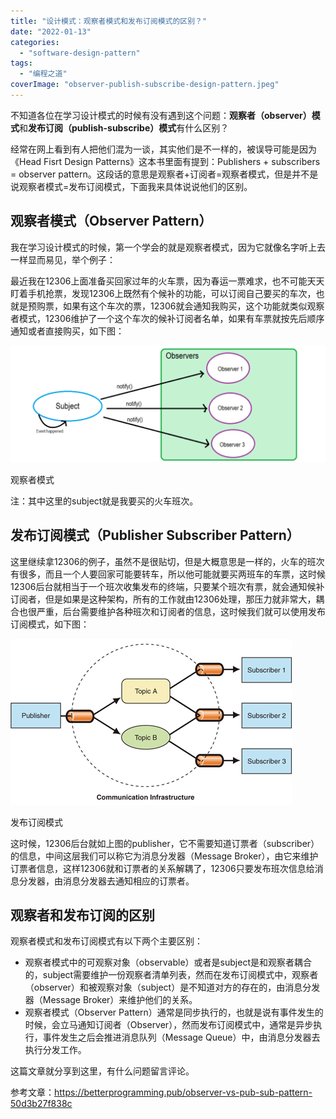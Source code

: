 ```yaml
---
title: "设计模式：观察者模式和发布订阅模式的区别？"
date: "2022-01-13"
categories: 
  - "software-design-pattern"
tags: 
  - "编程之道"
coverImage: "observer-publish-subscribe-design-pattern.jpeg"
---
```


不知道各位在学习设计模式的时候有没有遇到这个问题：**观察者（observer）模式**和**发布订阅（publish-subscribe）模式**有什么区别？

经常在网上看到有人把他们混为一谈，其实他们是不一样的，被误导可能是因为《Head Fisrt Design Patterns》这本书里面有提到：Publishers + subscribers = observer pattern。这段话的意思是观察者+订阅者=观察者模式，但是并不是说观察者模式=发布订阅模式，下面我来具体说说他们的区别。

## 观察者模式（Observer Pattern）

我在学习设计模式的时候，第一个学会的就是观察者模式，因为它就像名字听上去一样显而易见，举个例子：

最近我在12306上面准备买回家过年的火车票，因为春运一票难求，也不可能天天盯着手机抢票，发现12306上既然有个候补的功能，可以订阅自己要买的车次，也就是预购票，如果有这个车次的票，12306就会通知我购买，这个功能就类似观察者模式，12306维护了一个这个车次的候补订阅者名单，如果有车票就按先后顺序通知或者直接购买，如下图：

![observer-design-pattern](images/observer-design-pattern-1024x380.png)

观察者模式

注：其中这里的subject就是我要买的火车班次。

## 发布订阅模式（Publisher Subscriber Pattern）

这里继续拿12306的例子，虽然不是很贴切，但是大概意思是一样的，火车的班次有很多，而且一个人要回家可能要转车，所以他可能就要买两班车的车票，这时候12306后台就相当于一个班次收集发布的终端，只要某个班次有票，就会通知候补订阅者，但是如果是这种架构，所有的工作就由12306处理，那压力就非常大，耦合也很严重，后台需要维护各种班次和订阅者的信息，这时候我们就可以使用发布订阅模式，如下图：

![publisher-subscriber-pattern](images/publisher-subscriber-pattern.gif)

发布订阅模式

这时候，12306后台就如上图的publisher，它不需要知道订票者（subscriber）的信息，中间这层我们可以称它为消息分发器（Message Broker），由它来维护订票者信息，这样12306就和订票者的关系解耦了，12306只要发布班次信息给消息分发器，由消息分发器去通知相应的订票者。

## 观察者和发布订阅的区别

观察者模式和发布订阅模式有以下两个主要区别：

- 观察者模式中的可观察对象（observable）或者是subject是和观察者耦合的，subject需要维护一份观察者清单列表，然而在发布订阅模式中，观察者（observer）和被观察对象（subject）是不知道对方的存在的，由消息分发器（Message Broker）来维护他们的关系。
- 观察者模式（Observer Pattern）通常是同步执行的，也就是说有事件发生的时候，会立马通知订阅者（Observer），然而发布订阅模式中，通常是异步执行，事件发生之后会推进消息队列（Message Queue）中，由消息分发器去执行分发工作。

这篇文章就分享到这里，有什么问题留言评论。

参考文章：https://betterprogramming.pub/observer-vs-pub-sub-pattern-50d3b27f838c
